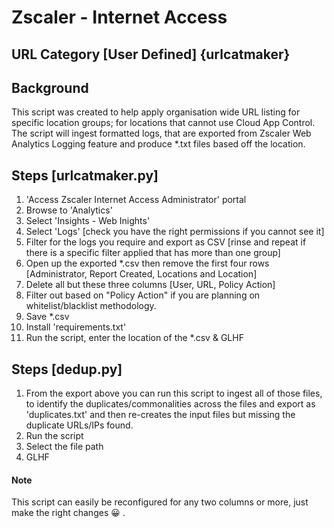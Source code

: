# Zscaler - Internet Access
## URL Category [User Defined] {urlcatmaker}

## Background
This script was created to help apply organisation wide URL listing for specific location groups; for locations that cannot use Cloud App Control.
The script will ingest formatted logs, that are exported from Zscaler Web Analytics Logging feature and produce *.txt files based off the location.

## Steps [urlcatmaker.py]
1. 'Access Zscaler Internet Access Administrator' portal
2. Browse to 'Analytics'
3. Select 'Insights - Web Inights'
4. Select 'Logs' [check you have the right permissions if you cannot see it]
5. Filter for the logs you require and export as CSV [rinse and repeat if there is a specific filter applied that has more than one group]
6. Open up the exported *.csv then remove the first four rows [Administrator, Report Created, Locations and Location]
7. Delete all but these three columns [User, URL, Policy Action]
8. Filter out based on "Policy Action" if you are planning on whitelist/blacklist methodology.
9. Save *.csv
10. Install 'requirements.txt'
11. Run the script, enter the location of the *.csv & GLHF


## Steps [dedup.py]
1. From the export above you can run this script to ingest all of those files, to identify the duplicates/commonalities across the files and export as 'duplicates.txt' and then re-creates the input files but missing the duplicate URLs/IPs found.
2. Run the script
3. Select the file path
4. GLHF



#### Note
This script can easily be reconfigured for any two columns or more, just make the right changes 😀 .
